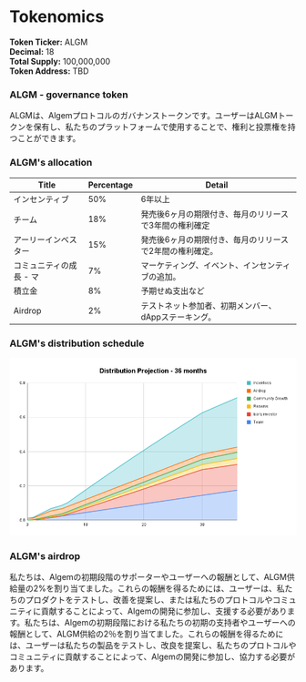 # Tokenomics

**Token Ticker:** ALGM \
**Decimal:** 18 \
**Total Supply:** 100,000,000 \
**Token Address:** TBD

### ALGM - governance token

ALGMは、Algemプロトコルのガバナンストークンです。ユーザーはALGMトークンを保有し、私たちのプラットフォームで使用することで、権利と投票権を持つことができます。

### **ALGM's allocation**

| Title         | Percentage | Detail                        |
| ------------- | ---------- | ----------------------------- |
| インセンティブ       | 50%        | 6年以上                          |
| チーム           | 18%        | 発売後6ヶ月の期限付き、毎月のリリースで3年間の権利確定  |
| アーリーインベスター    | 15%        | 発売後6ヶ月の期限付き、毎月のリリースで2年間の権利確定。 |
| コミュニティの成長 - マ | 7%         | マーケティング、イベント、インセンティブの追加。      |
| 積立金           | 8%         | 予期せぬ支出など                      |
| Airdrop       | 2%         | テストネット参加者、初期メンバー、dAppステーキング。  |

### **ALGM's distribution schedule**

![](<../../.gitbook/assets/Distribution (1).PNG>)

### **ALGM's airdrop**

私たちは、Algemの初期段階のサポーターやユーザーへの報酬として、ALGM供給量の2%を割り当てました。これらの報酬を得るためには、ユーザーは、私たちのプロダクトをテストし、改善を提案し、または私たちのプロトコルやコミュニティに貢献することによって、Algemの開発に参加し、支援する必要があります。私たちは、Algemの初期段階における私たちの初期の支持者やユーザーへの報酬として、ALGM供給の2％を割り当てました。これらの報酬を得るためには、ユーザーは私たちの製品をテストし、改良を提案し、私たちのプロトコルやコミュニティに貢献することによって、Algemの開発に参加し、協力する必要があります。
